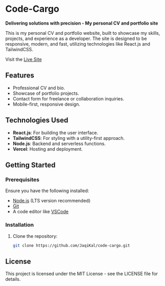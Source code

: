 # Code-Cargo

<!-- markdownlint-disable MD036 -->
**Delivering solutions with precision - My personal CV and portfolio site**
<!-- markdownlint-enable MD036 -->
This is my personal CV and portfolio website, built to showcase my skills, projects, and experience as a developer. The site is designed to be responsive, modern, and fast, utilizing technologies like React.js and TailwindCSS.

Visit the [Live Site](https://jaqikal.github.io/code-cargo/)

## Features

- Professional CV and bio.
- Showcase of portfolio projects.
- Contact form for freelance or collaboration inquiries.
- Mobile-first, responsive design.

## Technologies Used

- **React.js**: For building the user interface.
- **TailwindCSS**: For styling with a utility-first approach.
- **Node.js**: Backend and serverless functions.
- **Vercel**: Hosting and deployment.

## Getting Started

### Prerequisites

Ensure you have the following installed:

- [Node.js](https://nodejs.org/) (LTS version recommended)
- [Git](https://git-scm.com/)
- A code editor like [VSCode](https://code.visualstudio.com/)

### Installation

1. Clone the repository:

   ```bash
   git clone https://github.com/JaqiKal/code-cargo.git

## License

This project is licensed under the MIT License - see the LICENSE file for details.
